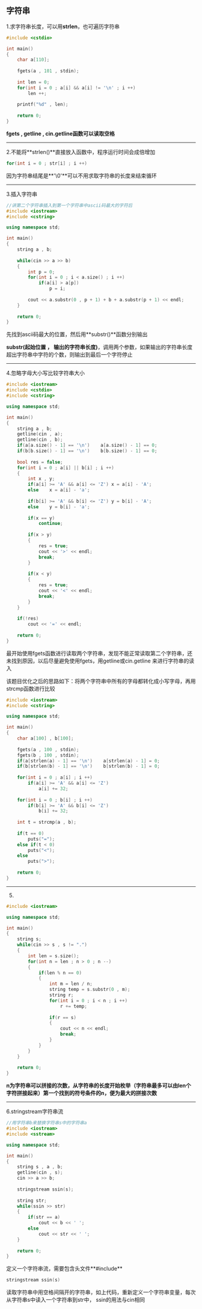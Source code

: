 ## 字符串

1.求字符串长度，可以用**strlen**，也可遍历字符串

```c++
#include <cstdio>

int main()
{
    char a[110];
    
    fgets(a , 101 , stdin);
    
    int len = 0;
    for(int i = 0 ; a[i] && a[i] != '\n' ; i ++)
        len ++;
    
    printf("%d" , len);
    
    return 0;
}
```

**fgets , getline , cin.getline函数可以读取空格**



---



2.不能将**strlen()**直接放入函数中，程序运行时间会成倍增加

```c++
for(int i = 0 ; str[i] ; i ++)
```

因为字符串结尾是**'\0'**可以不用求取字符串的长度来结束循环



---



3.插入字符串

```c++
//讲第二个字符串插入到第一个字符串中ascii码最大的字符后
#include <iostream>
#include <cstring>

using namespace std;

int main()
{
    string a , b;
    
    while(cin >> a >> b)
    {
        int p = 0;
        for(int i = 0 ; i < a.size() ; i ++)
            if(a[i] > a[p])
                p = i;
        
        cout << a.substr(0 , p + 1) + b + a.substr(p + 1) << endl;
    }
    
    return 0;
}
```

先找到ascii码最大的位置，然后用**substr()**函数分别输出

**substr(起始位置 ， 输出的字符串长度)**，调用两个参数，如果输出的字符串长度超出字符串中字符的个数，则输出到最后一个字符停止



---



4.忽略字母大小写比较字符串大小

```c++
#include <iostream>
#include <cstdio>
#include <cstring>

using namespace std;

int main()
{
    string a , b;
    getline(cin , a);
    getline(cin , b);
    if(a[a.size() - 1] == '\n')    a[a.size() - 1] == 0;
    if(b[b.size() - 1] == '\n')    b[b.size() - 1] == 0;
    
    bool res = false;
    for(int i = 0 ; a[i] || b[i] ; i ++)
    {
        int x , y;
        if(a[i] >= 'A' && a[i] <= 'Z') x = a[i] - 'A';
        else    x = a[i] - 'a';
        
        if(b[i] >= 'A' && b[i] <= 'Z') y = b[i] - 'A';
        else    y = b[i] - 'a';
        
        if(x == y)
            continue;
        
        if(x > y)
        {
            res = true;
            cout << '>' << endl;
            break;
        }
        
        if(x < y)
        {
            res = true;
            cout << '<' << endl;
            break;
        }
    }
    
    if(!res)
        cout << '=' << endl;
        
    return 0;
}
```

最开始使用fgets函数进行读取两个字符串，发现不能正常读取第二个字符串，还未找到原因，以后尽量避免使用fgets，用getline或cin.getline 来进行字符串的读入

该题目优化之后的思路如下：将两个字符串中所有的字母都转化成小写字母，再用strcmp函数进行比较

```c++
#include <iostream>
#include <cstring>

using namespace std;

int main()
{
    char a[100] , b[100];
    
    fgets(a , 100 , stdin);
    fgets(b , 100 , stdin);
    if(a[strlen(a) - 1] == '\n')    a[strlen(a) - 1] = 0;
    if(b[strlen(b) - 1] == '\n')    b[strlen(b) - 1] = 0;
    
    for(int i = 0 ; a[i] ; i ++)
        if(a[i] >= 'A' && a[i] <= 'Z') 
            a[i] += 32;
    
    for(int i = 0 ; b[i] ; i ++)
        if(b[i] >= 'A' && b[i] <= 'Z') 
            b[i] += 32;
    
    int t = strcmp(a , b);
    
    if(t == 0)
        puts("=");
    else if(t < 0)
        puts("<");
    else
        puts(">");
    
    return 0;
}
```



---



5.

```c++
#include <iostream>

using namespace std;

int main()
{
    string s;
    while(cin >> s , s != ".")
    {
        int len = s.size();
        for(int n = len ; n > 0 ; n --)
        {
            if(len % n == 0)
            {
                int m = len / n;
                string temp = s.substr(0 , m);
                string r;
                for(int i = 0 ; i < n ; i ++)
                    r += temp;
                
                if(r == s)
                {
                    cout << n << endl;
                    break;
                }
            }
        }
    }
    
    return 0;
}
```

**n为字符串可以拼接的次数，从字符串的长度开始枚举（字符串最多可以由len个字符拼接起来）第一个找到的符号条件的n，便为最大的拼接次数**



---



6.stringstream字符串流

```c++
//用字符串b来替换字符串s中的字符串a
#include <iostream>
#include <sstream>

using namespace std;

int main()
{
    string s , a , b;
    getline(cin , s);
    cin >> a >> b;
    
    stringstream ssin(s);
    
    string str;
    while(ssin >> str)
    {
        if(str == a)
            cout << b << ' ';
        else 
            cout << str << ' ';
    }
    
    return 0;
}
```



定义一个字符串流，需要包含头文件**#include<sstream>**

```c++
stringstream ssin(s)
```

读取字符串中用空格间隔开的字符串，如上代码，重新定义一个字符串变量，每次从字符串s中读入一个字符串到str中， ssin的用法与cin相同
